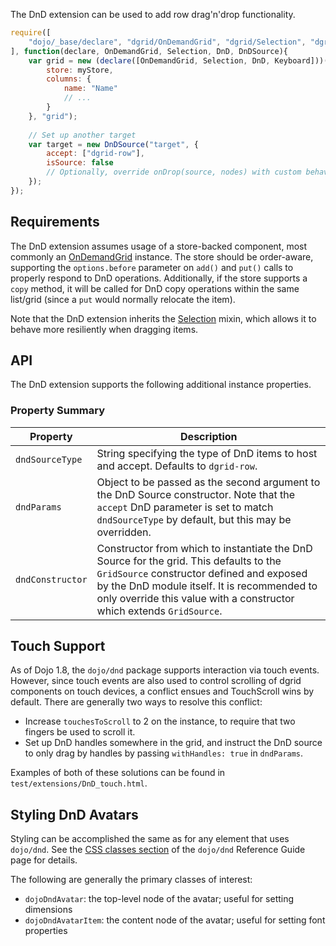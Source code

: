 The DnD extension can be used to add row drag'n'drop functionality.

```js
require([
    "dojo/_base/declare", "dgrid/OnDemandGrid", "dgrid/Selection", "dgrid/extensions/DnD", "dojo/dnd/Source"
], function(declare, OnDemandGrid, Selection, DnD, DnDSource){
    var grid = new (declare([OnDemandGrid, Selection, DnD, Keyboard]))({
        store: myStore,
        columns: {
            name: "Name"
            // ...
        }
    }, "grid");
    
    // Set up another target
    var target = new DnDSource("target", {
        accept: ["dgrid-row"],
        isSource: false
        // Optionally, override onDrop(source, nodes) with custom behavior
    });
});
```

## Requirements

The DnD extension assumes usage of a store-backed component, most commonly an
[OnDemandGrid](../core-components/OnDemandList-and-OnDemandGrid.md#ondemandgrid) instance. The store should be
order-aware, supporting the `options.before` parameter on `add()` and `put()`
calls to properly respond to DnD operations. Additionally, if the store supports
a `copy` method, it will be called for DnD copy operations within the same
list/grid (since a `put` would normally relocate the item).

Note that the DnD extension inherits the [Selection](../mixins/Selection.md) mixin, which allows it to
behave more resiliently when dragging items.

## API

The DnD extension supports the following additional instance properties.

### Property Summary

Property | Description
-------- | -----------
`dndSourceType` | String specifying the type of DnD items to host and accept. Defaults to `dgrid-row`.
`dndParams` | Object to be passed as the second argument to the DnD Source constructor.  Note that the `accept` DnD parameter is set to match `dndSourceType` by default, but this may be overridden.
`dndConstructor` | Constructor from which to instantiate the DnD Source for the grid.  This defaults to the `GridSource` constructor defined and exposed by the DnD module itself.  It is recommended to only override this value with a constructor which extends `GridSource`.

## Touch Support

As of Dojo 1.8, the `dojo/dnd` package supports interaction via touch events.
However, since touch events are also used to control scrolling of dgrid
components on touch devices, a conflict ensues and TouchScroll wins by default.
There are generally two ways to resolve this conflict:

* Increase `touchesToScroll` to 2 on the instance, to require that two fingers
  be used to scroll it.
* Set up DnD handles somewhere in the grid, and instruct the DnD source to
  only drag by handles by passing `withHandles: true` in `dndParams`.

Examples of both of these solutions can be found in
`test/extensions/DnD_touch.html`.

## Styling DnD Avatars

Styling can be accomplished the same as for any element that uses `dojo/dnd`.
See the [CSS classes section](http://dojotoolkit.org/reference-guide/dojo/dnd.html#id10)
of the `dojo/dnd` Reference Guide page for details.

The following are generally the primary classes of interest:

* `dojoDndAvatar`: the top-level node of the avatar; useful for setting dimensions
* `dojoDndAvatarItem`: the content node of the avatar; useful for setting font properties